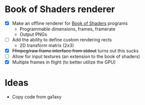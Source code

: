 # Book of Shaders renderer
- [x] Make an offline renderer for [Book of Shaders](http://thebookofshaders.com/) programs
    * Programmable dimensions, frames, framerate
    * Output PNGs
- [ ] Add the ability to define custom rendering rects
    * 2D transform matrix (2x3)
- [x] ~~Ffmpeg/raw frame interface from stdout~~ turns out this sucks
- [ ] Allow for input textures (an extension to the book of shaders)
- [x] Multiple frames in flight (to better utilize the GPU)

# Ideas
* Copy code from ga1axy
